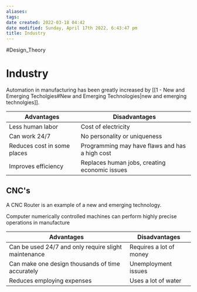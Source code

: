 ```yaml
---
aliases: 
tags: 
date created: 2022-03-18 04:42
date modified: Sunday, April 17th 2022, 6:43:47 pm
title: Industry
---
```


#Design_Theory

# Industry

Automation in manufacturing has been greatly increased by [[1 - New and Emerging Techolgies#New and Emerging Technologies|new and emerging technolgies]].

| Advantages                  | Disadvantages                                  |
| --------------------------- | ---------------------------------------------- |
| Less human labor            | Cost of electricity                            |
| Can work 24/7               | No personality or uniqueness                   |
| Reduces cost in some places | Programming may have flaws and has a high cost |
| Improves efficiency         | Replaces human jobs, creating economic issues  |

## CNC's

A CNC Router is an example of a new and emerging technology.

Computer numerically controlled machines can perform highly precise operations in manufacture

| Advantages                                           | Disadvantages           |
| ---------------------------------------------------- | ----------------------- |
| Can be used 24/7 and only require slight maintenance | Requires a lot of money |
| Can make one design thousands of time accurately     | Unemployment issues     |
| Reduces employing expenses                           | Uses a lot of water     |
